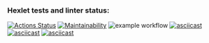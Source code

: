 ### Hexlet tests and linter status:
[![Actions Status](https://github.com/IoninMark/python-project-lvl1/workflows/hexlet-check/badge.svg)](https://github.com/IoninMark/python-project-lvl1/actions)
[![Maintainability](https://api.codeclimate.com/v1/badges/c00053ebd825ce1e3c7c/maintainability)](https://codeclimate.com/github/IoninMark/python-project-lvl1/maintainability)
![example workflow](https://github.com/IoninMark/python-project-lvl1/actions/workflows/lint-test.yml/badge.svg)
[![asciicast](https://asciinema.org/a/LaaNko38u5YSxWaZU3JSepxyq.svg)](https://asciinema.org/a/LaaNko38u5YSxWaZU3JSepxyq)
[![asciicast](https://asciinema.org/a/hbftc2Cs97SiSNn4f0djYxcFe.svg)](https://asciinema.org/a/hbftc2Cs97SiSNn4f0djYxcFe)
[![asciicast](https://asciinema.org/a/TvxRZMk39FiAc2nE8ebwJyPat.svg)](https://asciinema.org/a/TvxRZMk39FiAc2nE8ebwJyPat)